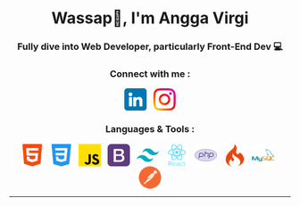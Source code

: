 <h1 align="center">Wassap🤟, I'm Angga Virgi</h1>
<h3 align="center">Fully dive into Web Developer, particularly Front-End Dev 💻</h3>
<h3 align="center">Connect with me :</h3>
<p align="center">
  <a href="https://www.linkedin.com/in/dwianggavirgi/" target="blank"><img align="center" src="./img/linkedin.png" alt="linkedin" width="40" height="40" /></a>
  &nbsp;
  <a href="https://www.instagram.com/" target="blank"><img align="center" src="./img/instagram.png" alt="instagram" width="40" height="40" /></a>
</p>

<h3 align="center">Languages & Tools :</h3>
<p align="center">
  <a href="https://developer.mozilla.org/en-US/docs/Web/HTML" target="blank"><img align="center" src="./img/html.png" alt="html" width="40" height="40" /></a>
  &nbsp;
  <a href="https://developer.mozilla.org/en-US/docs/Web/CSS" target="blank"><img align="center" src="./img/css.png" alt="css" width="40" height="40" /></a>
  &nbsp;
  <a href="https://developer.mozilla.org/en-US/docs/Web/JavaScript" target="blank"><img align="center" src="./img/js.png" alt="js" width="40" height="40" /></a>
  &nbsp;
  <a href="https://getbootstrap.com/" target="blank"><img align="center" src="./img/bootstrap.png" alt="bootstrap" width="40" height="40" /></a>
  &nbsp;
  <a href="https://tailwindcss.com/" target="blank"><img align="center" src="./img/tailwind.png" alt="tailwind" width="40" height="40" /></a>
  &nbsp;
  <a href="https://react.dev/" target="blank"><img align="center" src="./img/react.png" alt="react" width="40" height="40" /></a>
  &nbsp;
  <a href="https://www.php.net/" target="blank"><img align="center" src="./img/php.png" alt="php" width="40" height="40" /></a>
  &nbsp;
  <a href="https://www.codeigniter.com/" target="blank"><img align="center" src="./img/ci.png" alt="ci" width="40" height="40" /></a>
  &nbsp;
  <a href="https://www.mysql.com/" target="blank"><img align="center" src="./img/mysql.png" alt="mysql" width="40" height="40" /></a>
  &nbsp;
  <a href="https://www.postman.com/" target="blank"><img align="center" src="./img/postman.png" alt="postman" width="40" height="40" /></a>
</p>

---


